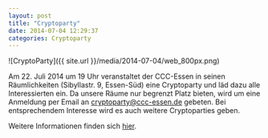 ```yaml
---
layout: post
title: "Cryptoparty"
date: 2014-07-04 12:29:37
categories: Cryptoparty
---
```

![CryptoParty]({{ site.url }}/media/2014-07-04/web_800px.png)

Am 22. Juli 2014 um 19 Uhr veranstaltet der CCC-Essen in seinen Räumlichkeiten (Sibyllastr. 9, Essen-Süd) eine Cryptoparty und läd dazu alle Interessierten ein. Da unsere Räume nur begrenzt Platz bieten, wird um eine Anmeldung per Email an cryptoparty@ccc-essen.de gebeten. Bei entsprechendem Interesse wird es auch weitere Cryptoparties geben.

Weitere Informationen finden sich [hier](http://www.cryptoparty.in/essen).